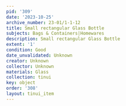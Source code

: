 ```yaml
---
pid: '309'
date: '2023-10-25'
archive_number: 23-01/1-1-12
title: Small rectangular Glass Bottle
subjects: Bags & Containers|Homewares
description: Small rectangular Glass Bottle
extent: '1'
condition: Good
date_unvalidated: Unknown
creator: Unknown
collector: Unknown
materials: Glass
collection: tinui
key: object
order: '308'
layout: tinui_item
---
```

